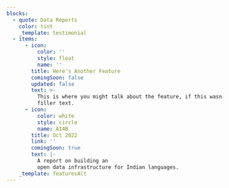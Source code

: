 ```yaml
---
blocks:
  - quote: Data Reports
    color: tint
    _template: testimonial
  - items:
      - icon:
          color: ''
          style: float
          name: ''
        title: Here's Another Feature
        comingSoon: false
        updated: false
        text: >-
          This is where you might talk about the feature, if this wasn't just
          filler text.
      - icon:
          color: white
          style: circle
          name: AI4B
        title: Oct 2022
        link: ''
        comingSoon: true
        text: |-
          A report on building an
          open data infrastructure for Indian languages.
    _template: featuresAlt
---
```


